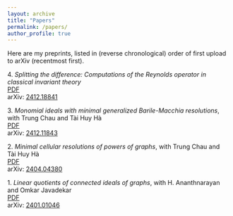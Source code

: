 ```yaml
---
layout: archive
title: "Papers"
permalink: /papers/
author_profile: true
---
```


Here are my preprints, listed in (reverse chronological) order of first upload to arXiv (recentmost first).
<!-- generated by /math/codes/papers_page_generator/generator.py -->

4\. <i>Splitting the difference: Computations of the Reynolds operator in classical invariant theory</i>  
[PDF](maithani_classical_reynolds.pdf)  
arXiv: [2412.18841](https://arxiv.org/abs/2412.18841)

3\. <i>Monomial ideals with minimal generalized Barile-Macchia resolutions</i>, with Trung Chau and Tài Huy Hà  
[PDF](chau_ha_maithani_monomial_ideal_BM.pdf)  
arXiv: [2412.11843](https://arxiv.org/abs/2412.11843)

2\. <i>Minimal cellular resolutions of powers of graphs</i>, with Trung Chau and Tài Huy Hà  
[PDF](chau_ha_maithani_minimal_cellular_resolutions.pdf)  
arXiv: [2404.04380](https://arxiv.org/abs/2404.04380)

1\. <i>Linear quotients of connected ideals of graphs</i>, with H. Ananthnarayan and Omkar Javadekar  
[PDF](ananthnarayan_javadekar_maithani_linear_quotients_connected_ideals.pdf)  
arXiv: [2401.01046](https://arxiv.org/abs/2401.01046)

